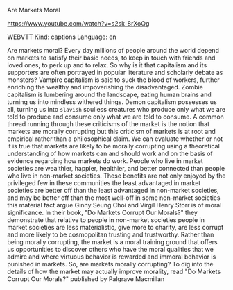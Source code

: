 Are Markets Moral

https://www.youtube.com/watch?v=s2sk_8rXoQg

WEBVTT Kind: captions Language: en 

Are markets moral? Every day millions of people around the world depend on markets to satisfy their basic needs, to keep in touch with friends and loved ones, to perk up and to relax. So why is it that capitalism and its supporters are often portrayed in popular literature and scholarly debate as monsters? Vampire capitalism is said to suck the blood of workers, further enriching the wealthy and impoverishing the disadvantaged. Zombie capitalism is lumbering around the landscape, eating human brains and turning us into mindless withered things. Demon capitalism possesses us all, turning us into `slavish` soulless creatures who produce only what we are told to produce and consume only what we are told to consume. A common thread running through these criticisms of the market is the notion that markets are morally corrupting but this criticism of markets is at root and empirical rather than a philosophical claim. We can evaluate whether or not it is true that markets are likely to be morally corrupting using a theoretical understanding of how markets can and should work and on the basis of evidence regarding how markets do work. People who live in market societies are wealthier, happier, healthier, and better connected than people who live in non-market societies. These benefits are not only enjoyed by the privileged few in these communities the least advantaged in market societies are better off than the least advantaged in non-market societies, and may be better off than the most well-off in some non-market societies this material fact argue Ginny Seung Choi and Virgil Henry Storr is of moral significance. In their book, "Do Markets Corrupt Our Morals?" they demonstrate that relative to people in non-market societies people in market societies are less materialistic, give more to charity, are less corrupt and more likely to be cosmopolitan trusting and trustworthy. Rather than being morally corrupting, the market is a moral training ground that offers us opportunities to discover others who have the moral qualities that we admire and where virtuous behavior is rewarded and immoral behavior is punished in markets. So, are markets morally corrupting? To dig into the details of how the market may actually improve morality, read "Do Markets Corrupt Our Morals?" published by Palgrave Macmillan 
